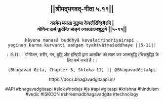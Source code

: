 <center><h2>||श्रीमद्‍भगवद्‍-गीता ५.११||</h2>
<h3>कायेन मनसा बुद्ध्या केवलैरिन्द्रियैरपि |<br/>योगिनः कर्म कुर्वन्ति सङ्गं त्यक्त्वात्मशुद्धये ||५-११||</h3>
<pre>kāyena manasā buddhyā kevalairindriyairapi .<br/>yoginaḥ karma kurvanti saṅgaṃ tyaktvātmaśuddhaye ||5-11||</pre>
<p>।।5.11।। योगीजन, शरीर, मन, बुद्धि और इन्द्रियों द्वारा आसक्ति को त्याग कर आत्मशुद्धि (चित्तशुद्धि) के लिए कर्म करते हैं।।</p>
<pre>(Bhagavad Gita, Chapter 5, Shloka 11) || @BhagavadGitaApi</pre><p>https://docs.bhagavadgitaapi.in/</p><p>#API #bhagavadgitaapi #slok #nodejs #js #api #gitaapi #krishna #hinduism #vedic #ISKCON #shreemadbhagavadgita #technology</p></center>